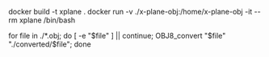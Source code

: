 docker build -t xplane .
docker run -v ./x-plane-obj:/home/x-plane-obj -it --rm xplane /bin/bash

for file in ./*.obj; do [ -e "$file" ] || continue; OBJ8_convert "$file" "./converted/$file"; done
